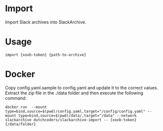 # Import

Import Slack archives into SlackArchive.

# Usage

```
import {xoxb-token} {path-to-archive}
```

# Docker

Copy config.yaml.sample to config.yaml and update it to the correct values. Extract the zip file in the ./data folder and then execute the following command:

```
docker run  --mount type=bind,source=$(pwd)/config.yaml,target="/config/config.yaml" --mount type=bind,source=$(pwd)/data/,target="/data" --network slackarchive dutchcoders/slackarchive-import -- {xoxb-token} {/data/folder}
```
